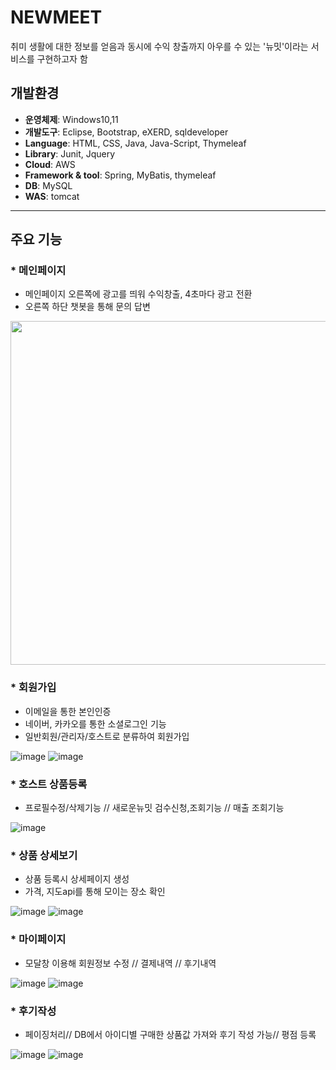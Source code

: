 
# NEWMEET 
취미 생활에 대한 정보를 얻음과 동시에 수익 창출까지 아우를 수 있는 '뉴밋'이라는 서비스를 구현하고자 함

## 개발환경

- **운영체제**: Windows10,11
- **개발도구**: Eclipse, Bootstrap, eXERD, sqldeveloper
- **Language**: HTML, CSS, Java, Java-Script, Thymeleaf
- **Library**: Junit, Jquery
- **Cloud**: AWS
- **Framework & tool**: Spring, MyBatis, thymeleaf
- **DB**: MySQL
- **WAS**: tomcat
---

## 주요 기능
### * 메인페이지  
- 메인페이지 오른쪽에 광고를 띄워 수익창출, 4초마다 광고 전환
- 오른쪽 하단 챗봇을 통해 문의 답변 
 <img src="https://user-images.githubusercontent.com/106422700/226176912-acdb0820-e55d-422b-9e56-7a1b5d34f967.png" width="1000px" height="550px"/> 
 
 ### * 회원가입
 - 이메일을 통한 본인인증
 - 네이버, 카카오를 통한 소셜로그인 기능
 - 일반회원/관리자/호스트로 분류하여 회원가입
 
![image](https://user-images.githubusercontent.com/106422700/226180843-f63f6ae0-1417-496d-8548-8f418c33f88a.png)
![image](https://user-images.githubusercontent.com/106422700/226180786-61d16d22-03ed-4eb7-8637-81f359a44e52.png) 

### * 호스트 상품등록
 
 - 프로필수정/삭제기능 // 새로운뉴밋 검수신청,조회기능 // 매출 조회기능

![image](https://user-images.githubusercontent.com/106422700/226181232-0b0f902b-9b1e-420a-b59d-d2420275ff56.png)

### * 상품 상세보기
 
 - 상품 등록시 상세페이지 생성
 - 가격, 지도api를 통해 모이는 장소 확인
 
![image](https://user-images.githubusercontent.com/106422700/226181609-3c83747d-f734-439c-ab36-d2201128d64c.png)
![image](https://user-images.githubusercontent.com/106422700/226181623-6da40cbf-d663-4b65-9165-e56d8bf1cb79.png)

### * 마이페이지
 - 모달창 이용해 회원정보 수정 // 결제내역 // 후기내역 
 
![image](https://user-images.githubusercontent.com/106422700/226182486-16439664-8be4-479b-baa7-e608bd361991.png)
![image](https://user-images.githubusercontent.com/106422700/226182544-1e1a0630-f52b-4c05-8175-98f224e31b15.png)


### * 후기작성
- 페이징처리// DB에서 아이디별 구매한 상품값 가져와 후기 작성 가능// 평점 등록

![image](https://user-images.githubusercontent.com/106422700/226182006-f4ec0da8-2b4d-4372-9f7b-f0abfaf2bde6.png)
![image](https://user-images.githubusercontent.com/106422700/226182337-0207f6a1-bec2-4b60-bec6-7055afa8533c.png)



 


